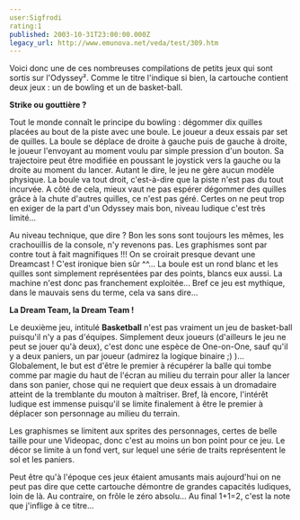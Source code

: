 ```yaml
---
user:Sigfrodi
rating:1
published: 2003-10-31T23:00:00.000Z
legacy_url: http://www.emunova.net/veda/test/309.htm
---
```

Voici donc une de ces nombreuses compilations de petits jeux qui sont sortis sur l'Odyssey². Comme le titre l'indique si bien, la cartouche contient deux jeux : un de bowling et un de basket-ball.  

  

**Strike ou gouttière ?**  

  

Tout le monde connaît le principe du bowling : dégommer dix quilles placées au bout de la piste avec une boule. Le joueur a deux essais par set de quilles. La boule se déplace de droite à gauche puis de gauche à droite, le joueur l'envoyant au moment voulu par simple pression d'un bouton. Sa trajectoire peut être modifiée en poussant le joystick vers la gauche ou la droite au moment du lancer. Autant le dire, le jeu ne gère aucun modèle physique. La boule va tout droit, c'est-à-dire que la piste n'est pas du tout incurvée. A côté de cela, mieux vaut ne pas espérer dégommer des quilles grâce à la chute d'autres quilles, ce n'est pas géré. Certes on ne peut trop en exiger de la part d'un Odyssey mais bon, niveau ludique c'est très limité...  

  

Au niveau technique, que dire ? Bon les sons sont toujours les mêmes, les crachouillis de la console, n'y revenons pas. Les graphismes sont par contre tout à fait magnifiques !!! On se croirait presque devant une Dreamcast ! C'est ironique bien sûr ^^... La boule est un rond blanc et les quilles sont simplement représentées par des points, blancs eux aussi. La machine n'est donc pas franchement exploitée... Bref ce jeu est mythique, dans le mauvais sens du terme, cela va sans dire...  

  

**La Dream Team, la Dream Team !**  

  

Le deuxième jeu, intitulé **Basketball** n'est pas vraiment un jeu de basket-ball puisqu'il n'y a pas d'équipes. Simplement deux joueurs (d'ailleurs le jeu ne peut se jouer qu'à deux), c'est donc une espèce de One-on-One, sauf qu'il y a deux paniers, un par joueur (admirez la logique binaire ;) )... Globalement, le but est d'être le premier à récupérer la balle qui tombe comme par magie du haut de l'écran au milieu du terrain pour aller la lancer dans son panier, chose qui ne requiert que deux essais à un dromadaire atteint de la tremblante du mouton à maîtriser. Bref, là encore, l'intérêt ludique est immense puisqu'il se limite finalement à être le premier à déplacer son personnage au milieu du terrain.  

  

Les graphismes se limitent aux sprites des personnages, certes de belle taille pour une Videopac, donc c'est au moins un bon point pour ce jeu. Le décor se limite à un fond vert, sur lequel une série de traits représentent le sol et les paniers.  

  

Peut être qu'à l'époque ces jeux étaient amusants mais aujourd'hui on ne peut pas dire que cette cartouche démontre de grandes capacités ludiques, loin de là. Au contraire, on frôle le zéro absolu... Au final 1+1=2, c'est la note que j'inflige à ce titre...